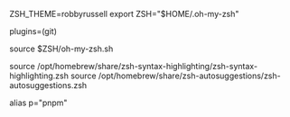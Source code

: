 ZSH_THEME=robbyrussell
export ZSH="$HOME/.oh-my-zsh"

plugins=(git)

source $ZSH/oh-my-zsh.sh

source /opt/homebrew/share/zsh-syntax-highlighting/zsh-syntax-highlighting.zsh
source /opt/homebrew/share/zsh-autosuggestions/zsh-autosuggestions.zsh

alias p="pnpm"